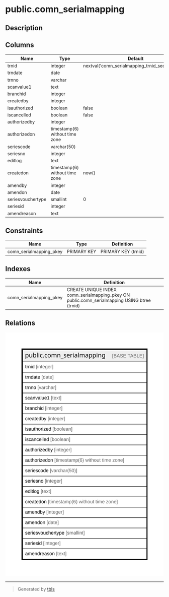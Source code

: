 # public.comn_serialmapping

## Description

## Columns

| Name | Type | Default | Nullable | Children | Parents | Comment |
| ---- | ---- | ------- | -------- | -------- | ------- | ------- |
| trnid | integer | nextval('comn_serialmapping_trnid_seq'::regclass) | false |  |  |  |
| trndate | date |  | true |  |  |  |
| trnno | varchar |  | true |  |  |  |
| scanvalue1 | text |  | true |  |  |  |
| branchid | integer |  | true |  |  |  |
| createdby | integer |  | false |  |  |  |
| isauthorized | boolean | false | false |  |  |  |
| iscancelled | boolean | false | false |  |  |  |
| authorizedby | integer |  | true |  |  |  |
| authorizedon | timestamp(6) without time zone |  | true |  |  |  |
| seriescode | varchar(50) |  | true |  |  |  |
| seriesno | integer |  | true |  |  |  |
| editlog | text |  | true |  |  |  |
| createdon | timestamp(6) without time zone | now() | true |  |  |  |
| amendby | integer |  | true |  |  |  |
| amendon | date |  | true |  |  |  |
| seriesvouchertype | smallint | 0 | true |  |  |  |
| seriesid | integer |  | true |  |  |  |
| amendreason | text |  | true |  |  |  |

## Constraints

| Name | Type | Definition |
| ---- | ---- | ---------- |
| comn_serialmapping_pkey | PRIMARY KEY | PRIMARY KEY (trnid) |

## Indexes

| Name | Definition |
| ---- | ---------- |
| comn_serialmapping_pkey | CREATE UNIQUE INDEX comn_serialmapping_pkey ON public.comn_serialmapping USING btree (trnid) |

## Relations

![er](public.comn_serialmapping.svg)

---

> Generated by [tbls](https://github.com/k1LoW/tbls)
